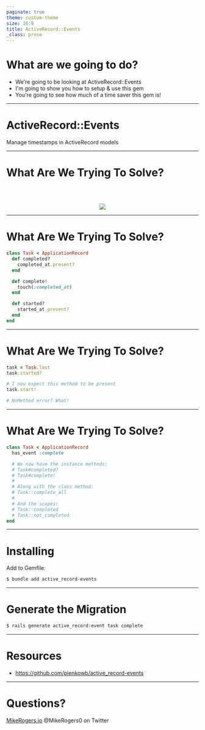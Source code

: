 ```yaml
---
paginate: true
theme: custom-theme
size: 16:9
title: ActiveRecord::Events
_class: prose
---
```

# What are we going to do?

- We're going to be looking at ActiveRecord::Events
- I'm going to show you how to setup & use this gem
- You're going to see how much of a time saver this gem is!

---
<!-- _class: lead -->

# ActiveRecord::Events

Manage timestamps in ActiveRecord models

---
<!-- footer: https://twitter.com/JakeWrightUK/status/1199357199950241792 -->
<!--
It's a good pattern to store boolean fields as timestamps. Not only do you know if something is true, you know when it was set to be true.

Tweet by Jake Wright
Backend engineer at monzo
-->

# What Are We Trying To Solve?

<div align="center" style="margin-top: 4rem;">

[![](/ActiveRecord--Events/images/jake-wright-boolean-fields.png)](https://twitter.com/JakeWrightUK/status/1199357199950241792)

</div>

---
<!-- footer: "" -->
<!--
However this can lead to code where we repeat code which does the same kind of things. 
-->

# What Are We Trying To Solve?

```ruby
class Task < ApplicationRecord
  def completed?
    completed_at.present?
  end

  def complete!
    touch(:completed_at)
  end

  def started?
    started_at.present?
  end
end
```

---
<!--
It may also lead to a scenario where some methods are defined but others aren't.
-->

# What Are We Trying To Solve?

```ruby
task = Task.last
task.started?

# I now expect this method to be present
task.start!

# NoMethod error? What!
```

---
<!--
The ActiveRecord::Events it'll give us a nice helper, that'll generate those handy methods consistently
-->

# What Are We Trying To Solve?

```ruby
class Task < ApplicationRecord
  has_event :complete

  # We now have the instance methods:
  # Task#completed?
  # Task#complete!
  #
  # Along with the class method:
  # Task::complete_all
  #
  # And the scopes:
  # Task::completed
  # Task::not_completed
end
```

---

# Installing

Add to Gemfile:

```bash
$ bundle add active_record-events
```

---

# Generate the Migration

```bash
$ rails generate active_record:event task complete
```

---
<!--
-->

# Resources

- https://github.com/pienkowb/active_record-events

---

<!-- _class: lead -->


# Questions?

[MikeRogers.io](https://mikerogers.io/)
@MikeRogers0 on Twitter

